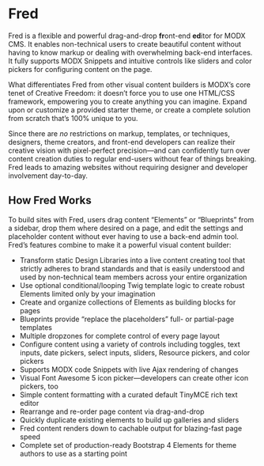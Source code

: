 # Fred
Fred is a flexible and powerful drag-and-drop **fr**ont-end **ed**itor for MODX CMS. It enables non-technical users to create beautiful content without having to know markup or dealing with overwhelming back-end interfaces. It fully supports MODX Snippets and intuitive controls like sliders and color pickers for configuring content on the page. 

What differentiates Fred from other visual content builders is MODX’s core tenet of Creative Freedom: it doesn’t force you to use one HTML/CSS framework, empowering you to create anything you can imagine. Expand upon or customize a provided starter theme, or create a complete solution from scratch that’s 100% unique to you. 

Since there are _no_ restrictions on markup, templates, or techniques, designers, theme creators, and front-end developers can realize their creative vision with pixel-perfect precision—and can confidently turn over content creation duties to regular end-users without fear of things breaking. Fred leads to amazing websites without requiring designer and developer involvement day-to-day.

## How Fred Works
To build sites with Fred, users drag content “Elements” or “Blueprints” from a sidebar, drop them where desired on a page, and edit the settings and placeholder content without ever having to use a back-end admin tool. Fred’s features combine to make it a powerful visual content builder:

- Transform static Design Libraries into a live content creating tool that strictly adheres to brand standards and that is easily understood and used by non-technical team members across your entire organization
- Use optional conditional/looping Twig template logic to create robust Elements limited only by your imagination
- Create and organize collections of Elements as building blocks for pages
- Blueprints provide “replace the placeholders” full- or partial-page templates
- Multiple dropzones for complete control of every page layout
- Configure content using a variety of controls including toggles, text inputs, date pickers, select inputs, sliders, Resource pickers, and color pickers
- Supports MODX code Snippets with live Ajax rendering of changes
- Visual Font Awesome 5 icon picker—developers can create other icon pickers, too 
- Simple content formatting with a curated default TinyMCE rich text editor
- Rearrange and re-order page content via drag-and-drop
- Quickly duplicate existing elements to build up galleries and sliders
- Fred content renders down to cachable output for blazing-fast page speed
- Complete set of production-ready Bootstrap 4 Elements for theme authors to use as a starting point